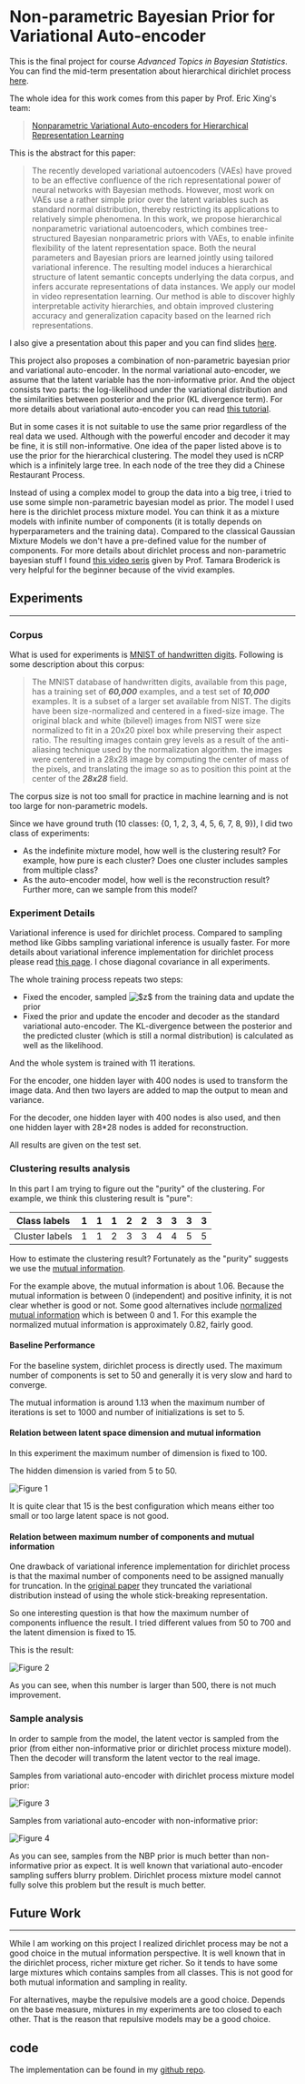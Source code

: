 # Non-parametric Bayesian Prior for Variational Auto-encoder

This is the final project for course *Advanced Topics in Bayesian Statistics*.
You can find the mid-term presentation about hierarchical dirichlet process [here](http://myemacs.com/2017/04/06/Hierarchical-Dirichlet-Process/).

 The whole idea for this work comes from this paper by Prof. Eric Xing's team:

 > [Nonparametric Variational Auto-encoders for Hierarchical Representation Learning](https://arxiv.org/abs/1703.07027)

 This is the abstract for this paper:

 > The recently developed variational autoencoders (VAEs) have proved to be an effective confluence of the rich representational power of neural networks with Bayesian methods. However, most work on VAEs use a rather simple prior over the latent variables such as standard normal distribution, thereby restricting its applications to relatively simple phenomena. In this work, we propose hierarchical nonparametric variational autoencoders, which combines tree-structured Bayesian nonparametric priors with VAEs, to enable infinite flexibility of the latent representation space. Both the neural parameters and Bayesian priors are learned jointly using tailored variational inference. The resulting model induces a hierarchical structure of latent semantic concepts underlying the data corpus, and infers accurate representations of data instances. We apply our model in video representation learning. Our method is able to discover highly interpretable activity hierarchies, and obtain improved clustering accuracy and generalization capacity based on the learned rich representations.

 I also give a presentation about this paper and you can find slides [here](http://myemacs.com).

 This project also proposes a combination of non-parametric bayesian prior and variational auto-encoder.
 In the normal variational auto-encoder, we assume that the latent variable has the non-informative prior.
 And the object consists two parts: the log-likelihood under the variational distribution and the similarities between posterior and the prior (KL divergence term).
 For more details about variational auto-encoder you can read [this tutorial](kvfrans.com/variational-autoencoders-explained/).

 But in some cases it is not suitable to use the same prior regardless of the real data we used.
 Although with the powerful encoder and decoder it may be fine, it is still non-informative.
 One idea of the paper listed above is to use the prior for the hierarchical clustering.
 The model they used is nCRP which is a infinitely large tree.
 In each node of the tree they did a Chinese Restaurant Process.

 Instead of using a complex model to group the data into a big tree, i tried to use some simple non-parametric bayesian model as prior.
 The model I used here is the dirichlet process mixture model.
 You can think it as a mixture models with infinite number of components (it is totally depends on hyperparameters and the training data).
 Compared to the classical Gaussian Mixture Models we don't have a pre-defined value for the number of components.
 For more details about dirichlet process and non-parametric bayesian stuff I found [this video seris](https://www.youtube.com/watch?v=kKZkNUvsJ4M) given by Prof. Tamara Broderick is very helpful for the beginner because of the vivid examples.

## Experiments
 ------

### Corpus

 What is used for experiments is [MNIST of handwritten digits](http://yann.lecun.com/exdb/mnist/).
 Following is some description about this corpus:

 >The MNIST database of handwritten digits, available from this page, has a training set of ***60,000*** examples, and a test set of ***10,000*** examples. It is a subset of a larger set available from NIST. The digits have been size-normalized and centered in a fixed-size image.
 >The original black and white (bilevel) images from NIST were size normalized to fit in a 20x20 pixel box while preserving their aspect ratio. The resulting images contain grey levels as a result of the anti-aliasing technique used by the normalization algorithm. the images were centered in a 28x28 image by computing the center of mass of the pixels, and translating the image so as to position this point at the center of the ***28x28*** field.

 The corpus size is not too small for practice in machine learning and is not too large for non-parametric models.

 Since we have ground truth (10 classes: {0, 1, 2, 3, 4, 5, 6, 7, 8, 9}), I did two class of experiments:

  * As the indefinite mixture model, how well is the clustering result? For example, how pure is each cluster? Does one cluster includes samples from multiple class?
  * As the auto-encoder model, how well is the reconstruction result? Further more, can we sample from this model?

### Experiment Details
 Variational inference is used for dirichlet process.
 Compared to sampling method like Gibbs sampling variational inference is usually faster.
 For more details about variational inference implementation for dirichlet process please read [this page](http://scikit-learn.org/stable/modules/dp-derivation.html).
 I chose diagonal covariance in all experiments.

 The whole training process repeats two steps:
 * Fixed the encoder, sampled <img src="https://latex.codecogs.com/gif.latex?$z$" title="$z$" /> from the training data and update the prior
 * Fixed the prior and update the encoder and decoder as the standard variational auto-encoder. The KL-divergence between the posterior and the predicted cluster (which is still a normal distribution) is calculated as well as the likelihood.

 And the whole system is trained with 11 iterations.

 For the encoder, one hidden layer with 400 nodes is used to transform the image data. And then two layers are added to map the output to mean and variance.

 For the decoder, one hidden layer with 400 nodes is also used, and then one hidden layer with 28*28 nodes is added for reconstruction.

 All results are given on the test set.

### Clustering results analysis


 In this part I am trying to figure out the "purity" of the clustering.
 For example, we think this clustering result is "pure":

  |Class labels | 1 | 1 | 1 | 2 | 2 | 3 | 3 | 3 | 3 |
  |-------------|---|---|---|---|---|---|---|---|---|
  |Cluster labels | 1 | 1 | 2 | 3 | 3 | 4 | 4 | 5 | 5 |

 How to estimate the clustering result?
 Fortunately as the "purity" suggests we use the [mutual information](https://en.wikipedia.org/wiki/Mutual_information).

 For the example above, the mutual information is about 1.06.
 Because the mutual information is between 0 (independent) and positive infinity, it is not clear whether is good or not.
 Some good alternatives include [normalized mutual information](http://scikit-learn.org/stable/modules/generated/sklearn.metrics.normalized_mutual_info_score.html#sklearn.metrics.normalized_mutual_info_score) which is between 0 and 1.
 For this example the normalized mutual information is approximately 0.82, fairly good.

#### Baseline Performance

 For the baseline system, dirichlet process is directly used. The maximum number of components is set to 50 and generally it is very slow and hard to converge.

 The mutual information is around 1.13 when the maximum number of iterations is set to 1000 and number of initializations is set to 5.

#### Relation between latent space dimension and mutual information

 In this experiment the maximum number of dimension is fixed to 100.

 The hidden dimension is varied from 5 to 50.

 ![Figure 1](https://github.com/bobchennan/VAE_NBP/raw/master/vis2.png "Connection between latent space dimension and mutual information")

 It is quite clear that 15 is the best configuration which means either too small or too large latent space is not good.

#### Relation between maximum number of components and mutual information

 One drawback of variational inference implementation for dirichlet process is that the maximal number of components need to be assigned manually for truncation.
 In the [original paper](http://www.cs.columbia.edu/~blei/papers/BleiJordan2004.pdf) they truncated the variational distribution instead of using the whole stick-breaking representation.

 So one interesting question is that how the maximum number of components influence the result.
 I tried different values from 50 to 700 and the latent dimension is fixed to 15.

 This is the result:

![Figure 2](https://github.com/bobchennan/VAE_NBP/raw/master/vis1.png "Connection between maximum number of components and mutual information")

As you can see, when this number is larger than 500, there is not much improvement.

### Sample analysis
 In order to sample from the model, the latent vector is sampled from the prior (from either non-informative prior or dirichlet process mixture model).
 Then the decoder will transform the latent vector to the real image.

 Samples from variational auto-encoder with dirichlet process mixture model prior:

![Figure 3](https://github.com/bobchennan/VAE_NBP/raw/master/gen_dp.png "Samples from variational auto-encoder with dirichlet process mixture model prior")

Samples from variational auto-encoder with non-informative prior:

![Figure 4](https://github.com/bobchennan/VAE_NBP/raw/master/gen_normal.png "Samples from variational auto-encoder with non-informative prior")

As you can see, samples from the NBP prior is much better than non-informative prior as expect. It is well known that variational auto-encoder sampling suffers blurry problem. Dirichlet process mixture model cannot fully solve this problem but the result is much better.

## Future Work
 ------
 While I am working on this project I realized dirichlet process may be not a good choice in the mutual information perspective. It is well known that in the dirichlet process, richer mixture get richer. So it tends to have some large mixtures which contains samples from all classes. This is not good for both mutual information and sampling in reality.

 For alternatives, maybe the repulsive models are a good choice. Depends on the base measure, mixtures in my experiments are too closed to each other. That is the reason that repulsive models may be a good choice.

## code
 The implementation can be found in my [github repo](https://github.com/bobchennan/VAE_NBP).
